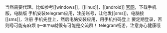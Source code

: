 当然需要代理。比如参考[[windows]]，[[linux]]，[[android]]
[官网](https://desktop.telegram.org/)，下载手机版，电脑版
手机安装telegram应用，注册账号，让他发[[sms]]，电脑接[[sms]]，注册
手机先登上，然后电脑安装应用，用手机扫码登上
要定期登录，否则号可能有麻烦
`@一串字母`就很有可能是交流群！
telegram畅游，注意身心健康哦